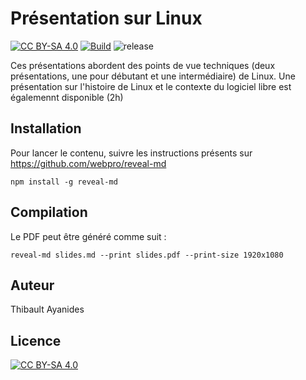 # Présentation sur Linux

[![CC BY-SA 4.0][cc-by-sa-shield]][cc-by-sa]
[![Build](https://github.com/thibaultserti/slides-linux/actions/workflows/release.yml/badge.svg)](https://github.com/thibaultserti/slides-linux/actions/workflows/release.yml)
![release](https://badgen.net/github/release/thibaultserti/slides-linux)

Ces présentations abordent des points de vue techniques (deux présentations, une pour débutant et une intermédiaire) de Linux.
Une présentation sur l'histoire de Linux et le contexte du logiciel libre est égalemennt disponible (2h)


## Installation

Pour lancer le contenu, suivre les instructions présents sur https://github.com/webpro/reveal-md 

```console
npm install -g reveal-md
```

## Compilation


Le PDF peut être généré comme suit :

```console
reveal-md slides.md --print slides.pdf --print-size 1920x1080
```

## Auteur

Thibault Ayanides

## Licence

[![CC BY-SA 4.0][cc-by-sa-image]][cc-by-sa]

[cc-by-sa]: http://creativecommons.org/licenses/by-sa/4.0/
[cc-by-sa-image]: https://licensebuttons.net/l/by-sa/4.0/88x31.png
[cc-by-sa-shield]: https://img.shields.io/badge/License-CC%20BY--SA%204.0-lightgrey.svg
